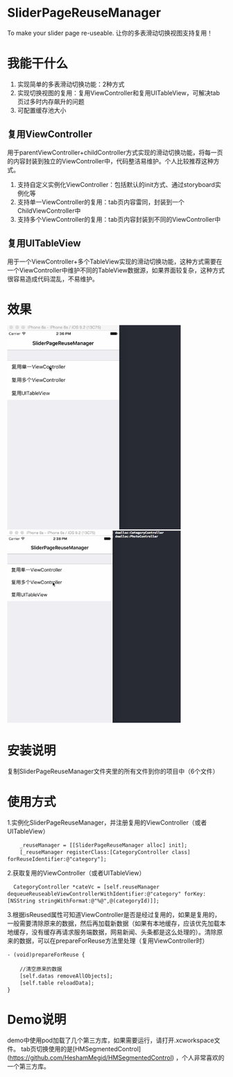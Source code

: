 # SliderPageReuseManager
To make your slider page re-useable.
让你的多表滑动切换视图支持复用！

# 我能干什么
1. 实现简单的多表滑动切换功能：2种方式
2. 实现切换视图的复用：复用ViewController和复用UITableView，可解决tab页过多时内存飙升的问题
3. 可配置缓存池大小

## 复用ViewController

用于parentViewController+childController方式实现的滑动切换功能，将每一页的内容封装到独立的ViewController中，代码整洁易维护。个人比较推荐这种方式。

1. 支持自定义实例化ViewController：包括默认的init方式、通过storyboard实例化等
2. 支持单一ViewController的复用：tab页内容雷同，封装到一个ChildViewController中
3. 支持多个ViewController的复用：tab页内容封装到不同的ViewController中

## 复用UITableView

用于一个ViewController+多个TableView实现的滑动切换功能，这种方式需要在一个ViewController中维护不同的TableView数据源，如果界面较复杂，这种方式很容易造成代码混乱，不易维护。

# 效果
<img src='https://github.com/songhailiang/SliderPageReuseManager/blob/master/screenshot/screenshot1.gif' width=400 />
<img src='https://github.com/songhailiang/SliderPageReuseManager/blob/master/screenshot/screenshot2.gif' width=400 />

# 安装说明
复制SliderPageReuseManager文件夹里的所有文件到你的项目中（6个文件）

# 使用方式

1.实例化SliderPageReuseManager，并注册复用的ViewController（或者UITableView）
```objc
    _reuseManager = [[SliderPageReuseManager alloc] init];
    [_reuseManager registerClass:[CategoryController class] forReuseIdentifier:@"category"];
```
2.获取复用的ViewController（或者UITableView）
```objc
  CategoryController *cateVc = [self.reuseManager dequeueReuseableViewControllerWithIdentifier:@"category" forKey:[NSString stringWithFormat:@"%@",@(categoryId)]];
```
3.根据isReused属性可知道ViewController是否是经过复用的，如果是复用的，一般需要清除原来的数据，然后再加载新数据（如果有本地缓存，应该优先加载本地缓存，没有缓存再请求服务端数据，网易新闻、头条都是这么处理的）。清除原来的数据，可以在prepareForReuse方法里处理（复用ViewController时）
```objc
- (void)prepareForReuse {

    //清空原来的数据
    [self.datas removeAllObjects];
    [self.table reloadData];
}
```

# Demo说明
demo中使用pod加载了几个第三方库，如果需要运行，请打开.xcworkspace文件。
tab页切换使用的是[HMSegmentedControl] (https://github.com/HeshamMegid/HMSegmentedControl) ，个人非常喜欢的一个第三方库。
